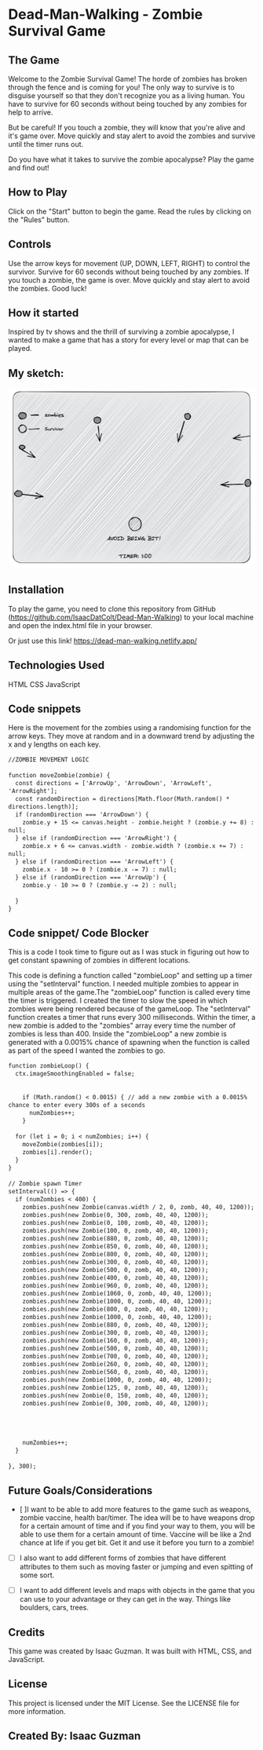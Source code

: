 # Dead-Man-Walking - Zombie Survival Game

## The Game

Welcome to the Zombie Survival Game! The horde of zombies has broken through the fence and is coming for you! The only way to survive is to disguise yourself so that they don't recognize you as a living human. You have to survive for 60 seconds without being touched by any zombies for help to arrive.

But be careful! If you touch a zombie, they will know that you're alive and it's game over. Move quickly and stay alert to avoid the zombies and survive until the timer runs out.

Do you have what it takes to survive the zombie apocalypse? Play the game and find out!

## How to Play
Click on the "Start" button to begin the game.
Read the rules by clicking on the "Rules" button.

## Controls
Use the arrow keys for movement (UP, DOWN, LEFT, RIGHT) to control the survivor.
Survive for 60 seconds without being touched by any zombies.
If you touch a zombie, the game is over.
Move quickly and stay alert to avoid the zombies.
Good luck!

## How it started
Inspired by tv shows and the thrill of surviving a zombie apocalypse, I wanted to make a game that has a story for every level or map that can be played.  

## My sketch: 
![Sketch](img/Sketch.png)

## Installation
To play the game, you need to clone this repository from GitHub (https://github.com/IsaacDatColt/Dead-Man-Walking) to your local machine and open the index.html file in your browser.

Or just use this link! 
https://dead-man-walking.netlify.app/

## Technologies Used
HTML
CSS
JavaScript

## Code snippets
Here is the movement for the zombies using a randomising function for the arrow keys. They move at random and in a downward trend by adjusting the x and y lengths on each key. 
```
//ZOMBIE MOVEMENT LOGIC

function moveZombie(zombie) {
  const directions = ['ArrowUp', 'ArrowDown', 'ArrowLeft', 'ArrowRight'];
  const randomDirection = directions[Math.floor(Math.random() * directions.length)];
  if (randomDirection === 'ArrowDown') {
    zombie.y + 15 <= canvas.height - zombie.height ? (zombie.y += 8) : null;
  } else if (randomDirection === 'ArrowRight') {
    zombie.x + 6 <= canvas.width - zombie.width ? (zombie.x += 7) : null;
  } else if (randomDirection === 'ArrowLeft') {
    zombie.x - 10 >= 0 ? (zombie.x -= 7) : null;
  } else if (randomDirection === 'ArrowUp') {
    zombie.y - 10 >= 0 ? (zombie.y -= 2) : null;

  }
}
```
## Code snippet/ Code Blocker 

This is a code I took time to figure out as I was stuck in figuring out how to get constant spawning of zombies in different locations. 

This code is defining a function called "zombieLoop" and setting up a timer using the "setInterval" function. I needed multiple zombies to appear in multiple areas of the game.The "zombieLoop" function is called every time the timer is triggered. I created the timer to slow the speed in which zombies were being rendered because of the gameLoop. The "setInterval" function creates a timer that runs every 300 milliseconds. Within the timer, a new zombie is added to the "zombies" array every time the number of zombies is less than 400.  Inside the "zombieLoop" a new zombie is generated with a 0.0015% chance of spawning when the function is called as part of the speed I wanted the zombies to go. 

 
```
function zombieLoop() {
  ctx.imageSmoothingEnabled = false;
  

    if (Math.random() < 0.0015) { // add a new zombie with a 0.0015% chance to enter every 300s of a seconds
      numZombies++;
    }

  for (let i = 0; i < numZombies; i++) {
    moveZombie(zombies[i]);
    zombies[i].render();
  }
}

// Zombie spawn Timer
setInterval(() => {
  if (numZombies < 400) {
    zombies.push(new Zombie(canvas.width / 2, 0, zomb, 40, 40, 1200));
    zombies.push(new Zombie(0, 300, zomb, 40, 40, 1200));
    zombies.push(new Zombie(0, 100, zomb, 40, 40, 1200));
    zombies.push(new Zombie(100, 0, zomb, 40, 40, 1200));
    zombies.push(new Zombie(880, 0, zomb, 40, 40, 1200));
    zombies.push(new Zombie(850, 0, zomb, 40, 40, 1200));
    zombies.push(new Zombie(800, 0, zomb, 40, 40, 1200));
    zombies.push(new Zombie(300, 0, zomb, 40, 40, 1200));
    zombies.push(new Zombie(500, 0, zomb, 40, 40, 1200));
    zombies.push(new Zombie(400, 0, zomb, 40, 40, 1200));
    zombies.push(new Zombie(960, 0, zomb, 40, 40, 1200));
    zombies.push(new Zombie(1060, 0, zomb, 40, 40, 1200));
    zombies.push(new Zombie(1000, 0, zomb, 40, 40, 1200));
    zombies.push(new Zombie(800, 0, zomb, 40, 40, 1200));
    zombies.push(new Zombie(1000, 0, zomb, 40, 40, 1200));
    zombies.push(new Zombie(880, 0, zomb, 40, 40, 1200));
    zombies.push(new Zombie(300, 0, zomb, 40, 40, 1200));
    zombies.push(new Zombie(160, 0, zomb, 40, 40, 1200));
    zombies.push(new Zombie(500, 0, zomb, 40, 40, 1200));
    zombies.push(new Zombie(700, 0, zomb, 40, 40, 1200));
    zombies.push(new Zombie(260, 0, zomb, 40, 40, 1200));
    zombies.push(new Zombie(560, 0, zomb, 40, 40, 1200));
    zombies.push(new Zombie(1000, 0, zomb, 40, 40, 1200));
    zombies.push(new Zombie(125, 0, zomb, 40, 40, 1200));
    zombies.push(new Zombie(0, 150, zomb, 40, 40, 1200));
    zombies.push(new Zombie(0, 300, zomb, 40, 40, 1200));




    numZombies++;
  }
 
}, 300);
```


## Future Goals/Considerations
- [ ]I want to be able to add more features to the game such as weapons, zombie vaccine, health bar/timer. The idea will be to have weapons drop for a certain amount of time and if you find your way to them, you will be able to use them for a certain amount of time. Vaccine will be like a 2nd chance at life if you get bit. Get it and use it before you turn to a zombie!

-[ ] I also want to add different forms of zombies that have different attributes to them such as moving faster or jumping and even spitting of some sort.

-[ ] I want to add different levels and maps with objects in the game that you can use to your advantage or they can get in the way. Things like boulders, cars, trees. 


## Credits
This game was created by Isaac Guzman. It was built with HTML, CSS, and JavaScript.

## License
This project is licensed under the MIT License. See the LICENSE file for more information.

## Created By: Isaac Guzman





